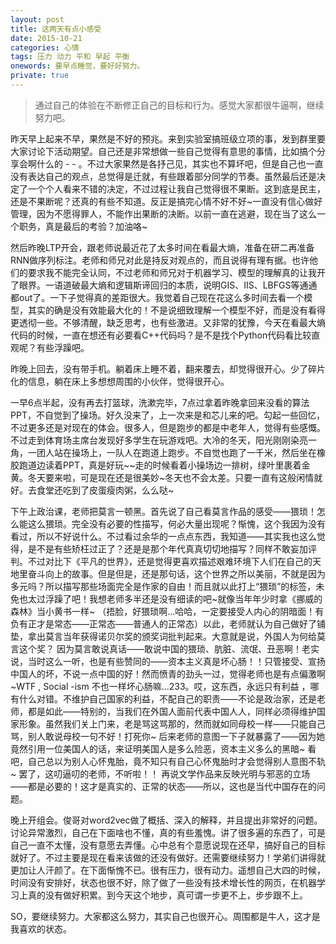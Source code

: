 ```yaml
---
layout: post
title: 这两天有点小感受
date: 2015-10-21
categories: 心情 
tags: 压力 动力 平和 早起 平衡
onewords: 要早点睡觉，要好好努力。
private: true
---
```

> 通过自己的体验在不断修正自己的目标和行为。感觉大家都很牛逼啊，继续努力吧。

昨天早上起来不早，果然是不好的预兆。来到实验室搞班级立项的事，发到群里要大家讨论下活动期望。自己还是非常想做一些自己觉得有意思的事情，比如搞个分享会啊什么的  - - 。不过大家果然是各抒己见，其实也不算坏吧，但是自己也一直没有表达自己的观点，总觉得是迁就，有些跟着部分同学的节奏。虽然最后还是决定了一个个人看来不错的决定，不过过程让我自己觉得很不果断。这到底是民主，还是不果断呢？还真的有些不知道。反正是搞完心情不好不好~一直没有信心做好管理，因为不愿得罪人，不能作出果断的决断。以前一直在逃避，现在当了这么一个职务，真是最后的考验？加油咯~

然后昨晚LTP开会，跟老师说最近花了太多时间在看最大熵，准备在研二再准备RNN做序列标注。老师和师兄对此是持反对观点的，而且说得有理有据。也许他们的要求我不能完全认同，不过老师和师兄对于机器学习、模型的理解真的让我开了眼界。一语道破最大熵和逻辑斯谛回归的本质，说明GIS、IIS、LBFGS等通通都out了。一下子觉得真的差距很大。我觉着自己现在花这么多时间去看一个模型，其实的确是没有效能最大化的！不是说细致理解一个模型不好，而是没有看得更透彻一些。不够清醒，缺乏思考，也有些激进。又非常的犹豫，今天在看最大熵代码的时候，一直在想还有必要看C++代码吗？是不是找个Python代码看比较直观呢？有些浮躁吧。

昨晚上回去，没有带手机。躺着床上睡不着，翻来覆去，却觉得很开心。少了碎片化的信息，躺在床上多想想周围的小伙伴，觉得很开心。

一早6点半起，没有再去打篮球，洗漱完毕，7点过拿着昨晚拿回来没看的算法PPT，不自觉到了操场。好久没来了，上一次来是和芯儿来的吧。勾起一些回忆，不过更多还是对现在的体会。很多人，但是跑步的都是中老年人，觉得有些感慨。不过走到体育场主席台发现好多学生在玩游戏吧。大冷的冬天，阳光刚刚染亮一角，一团人站在操场上，一队人在跑道上跑步。不自觉也跑了一千米，然后坐在橡胶跑道边读着PPT，真是好玩~~走的时候看着小操场边一排树，绿叶里裹着金黄。冬天要来啦，可是现在还是很美妙~冬天也不会太差。只要一直有这般闲情就好。去食堂还吃到了皮蛋瘦肉粥，么么哒~

下午上政治课，老师把莫言一顿黑。首先说了自己看莫言作品的感受——猥琐！怎么能这么猥琐。完全没有必要的性描写，何必大量出现呢？惭愧，这个我因为没有看过，所以不好说什么。不过看过余华的一点点东西，我知道——其实我也这么觉得，是不是有些矫枉过正了？还是是那个年代真真切切地描写？同样不敢妄加评判。不过对比下《平凡的世界》，还是觉得更喜欢描述艰难环境下人们在自己的天地里奋斗向上的故事。但是但是，还是那句话，这个世界之所以美丽，不就是因为多元吗？所以描写那些场面完全是作家的自由！而且就以此打上“猥琐”的标签，未免也太过浮躁了吧！我想老师多半还是没有细读的吧~就像当年年少时拿《挪威的森林》当小黄书一样~ （捂脸，好猥琐啊...哈哈，一定要接受人内心的阴暗面！有负有正才是常态——正常态——普通人的正常态）以此，老师就认为自己做好了铺垫，拿出莫言当年获得诺贝尔奖的颁奖词批判起来。大意就是说，外国人为何给莫言这个奖？ 因为莫言敢说真话——敢说中国的猥琐、肮脏、流氓、丑恶啊！老实说，当时这么一听，也是有些赞同的——资本主义真是坏心肠！！只管接受、宣扬中国人的坏，不说一点中国的好！然而愤青的劲头一过，觉得老师也是有点偏激啊~WTF , Social -ism 不也一样坏心肠嘛...233。哎，这东西，永远只有利益 ，哪有什么对错。不维护自己国家的利益，不配自己的职责——不论是政治家，还是老师，都是如此——特别的，当我们在外国人面前代表中国人人，同样必须得维护国家形象。虽然我们关上门来，老是骂这骂那的，然而就如同母校一样——只能自己骂，别人敢说母校一句不好！打死你~ 后来老师的意图一下子就暴露了——因为她竟然引用一位美国人的话，来证明美国人是多么险恶，资本主义多么的黑暗~ 看吧，自己总以为别人心怀鬼胎，竟不知只有自己心怀鬼胎时才会觉得别人意图不轨~ 罢了，这叨逼叨的老师，不听啦！！  再说文学作品来反映光明与邪恶的立场——都是必要的！这才是真实的、正常的状态——所以，这也是当代中国存在的问题。

晚上开组会。俊哥对word2vec做了概括、深入的解释，并且提出非常好的问题。讨论异常激烈，自己在下面啥也不懂，真的有些羞愧。讲了很多遍的东西了，可是自己一直不太懂，没有意愿去弄懂。心中总有个意愿说现在还早，搞好自己的目标就好了。不过主要是现在看来该做的还没有做好。还需要继续努力！学弟们讲得就更加让人汗颜了。在下面惭愧不已。很有压力，很有动力。遥想自己大四的时候，时间没有安排好，状态也很不好，除了做了一些没有技术增长性的网页，在机器学习上真的没有做好积累。到今天这个地步，真可谓一步更不上，步步跟不上。

SO，要继续努力。大家都这么努力，其实自己也很开心。周围都是牛人，这才是我喜欢的状态。

